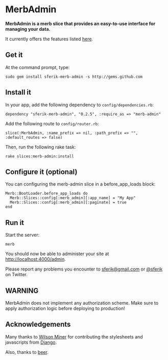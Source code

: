 # MerbAdmin

**MerbAdmin is a merb slice that provides an easy-to-use interface for managing your data.**

It currently offers the features listed [here](http://sferik.tadalist.com/lists/1352791/public).

## Get it

At the command prompt, type:

    sudo gem install sferik-merb-admin -s http://gems.github.com

## Install it

In your app, add the following dependency to `config/dependencies.rb`:

    dependency "sferik-merb-admin", "0.2.5", :require_as => "merb-admin"

Add the following route to `config/router.rb`:

    slice(:MerbAdmin, :name_prefix => nil, :path_prefix => "", :default_routes => false)

Then, run the following rake task:

    rake slices:merb-admin:install

## Configure it (optional)

You can configuring the merb-admin slice in a before_app_loads block:

    Merb::BootLoader.before_app_loads do
      Merb::Slices::config[:merb_admin][:app_name] = "My App"
      Merb::Slices::config[:merb_admin][:paginate] = true
    end

## Run it

Start the server:

    merb

You should now be able to administer your site at [http://localhost:4000/admin](http://localhost:4000/admin).

Please report any problems you encounter to <sferik@gmail.com> or [@sferik](http://twitter.com/home/?status=@sferik%20) on Twitter.

## WARNING

MerbAdmin does not implement any authorization scheme. Make sure to apply authorization logic before deploying to production!

## Acknowledgements

Many thanks to [Wilson Miner](http://www.wilsonminer.com) for contributing the stylesheets and javascripts from [Django](http://www.djangoproject.com).

Also, thanks to [beer](http://www.anchorbrewing.com).

